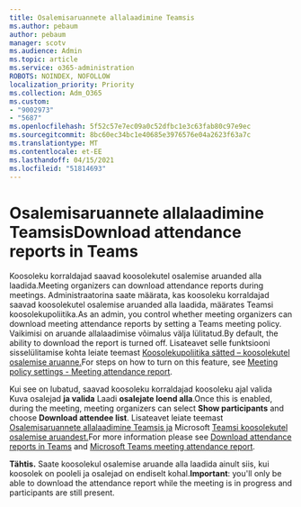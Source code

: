 ```yaml
---
title: Osalemisaruannete allalaadimine Teamsis
ms.author: pebaum
author: pebaum
manager: scotv
ms.audience: Admin
ms.topic: article
ms.service: o365-administration
ROBOTS: NOINDEX, NOFOLLOW
localization_priority: Priority
ms.collection: Adm_O365
ms.custom:
- "9002973"
- "5687"
ms.openlocfilehash: 5f52c57e7ec09a0c52dfbc1e3c63fab80c97e9ec
ms.sourcegitcommit: 8bc60ec34bc1e40685e3976576e04a2623f63a7c
ms.translationtype: MT
ms.contentlocale: et-EE
ms.lasthandoff: 04/15/2021
ms.locfileid: "51814693"
---
```

# <a name="download-attendance-reports-in-teams"></a><span data-ttu-id="535cd-102">Osalemisaruannete allalaadimine Teamsis</span><span class="sxs-lookup"><span data-stu-id="535cd-102">Download attendance reports in Teams</span></span>

<span data-ttu-id="535cd-103">Koosoleku korraldajad saavad koosolekutel osalemise aruanded alla laadida.</span><span class="sxs-lookup"><span data-stu-id="535cd-103">Meeting organizers can download attendance reports during meetings.</span></span> <span data-ttu-id="535cd-104">Administraatorina saate määrata, kas koosoleku korraldajad saavad koosolekutel osalemise aruanded alla laadida, määrates Teamsi koosolekupoliitika.</span><span class="sxs-lookup"><span data-stu-id="535cd-104">As an admin, you control whether meeting organizers can download meeting attendance reports by setting a Teams meeting policy.</span></span> <span data-ttu-id="535cd-105">Vaikimisi on aruande allalaadimise võimalus välja lülitatud.</span><span class="sxs-lookup"><span data-stu-id="535cd-105">By default, the ability to download the report is turned off.</span></span> <span data-ttu-id="535cd-106">Lisateavet selle funktsiooni sisselülitamise kohta leiate teemast [Koosolekupoliitika sätted – koosolekutel osalemise aruanne.](https://docs.microsoft.com/microsoftteams/meeting-policies-in-teams#meeting-policy-settings---meeting-attendance-report)</span><span class="sxs-lookup"><span data-stu-id="535cd-106">For steps on how to turn on this feature, see  [Meeting policy settings - Meeting attendance report](https://docs.microsoft.com/microsoftteams/meeting-policies-in-teams#meeting-policy-settings---meeting-attendance-report).</span></span>

<span data-ttu-id="535cd-107">Kui see on lubatud, saavad koosoleku korraldajad koosoleku ajal valida Kuva osalejad  **ja valida**  Laadi  **osalejate loend alla**.</span><span class="sxs-lookup"><span data-stu-id="535cd-107">Once this is enabled, during the meeting, meeting organizers can select  **Show participants**  and choose  **Download attendee list**.</span></span> <span data-ttu-id="535cd-108">Lisateavet leiate teemast [Osalemisaruannete allalaadimine Teamsis ja](https://support.office.com/article/download-attendance-reports-in-teams-ae7cf170-530c-47d3-84c1-3aedac74d310) Microsoft [Teamsi koosolekutel osalemise aruandest.](https://docs.microsoft.com/microsoftteams/teams-analytics-and-reports/meeting-attendance-report)</span><span class="sxs-lookup"><span data-stu-id="535cd-108">For more information please see [Download attendance reports in Teams](https://support.office.com/article/download-attendance-reports-in-teams-ae7cf170-530c-47d3-84c1-3aedac74d310) and [Microsoft Teams meeting attendance report](https://docs.microsoft.com/microsoftteams/teams-analytics-and-reports/meeting-attendance-report).</span></span>

<span data-ttu-id="535cd-109">**Tähtis.** Saate koosolekul osalemise aruande alla laadida ainult siis, kui koosolek on pooleli ja osalejad on endiselt kohal.</span><span class="sxs-lookup"><span data-stu-id="535cd-109">**Important**: you'll only be able to download the attendance report while the meeting is in progress and participants are still present.</span></span>